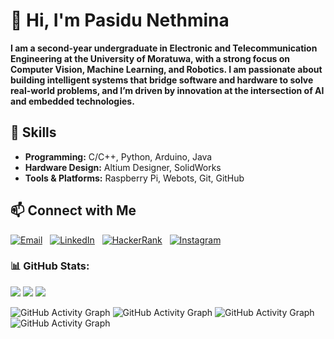 # 👋 Hi, I'm Pasidu Nethmina

**I am a second-year undergraduate in Electronic and Telecommunication Engineering at the University of Moratuwa, with a strong focus on Computer Vision, Machine Learning, and Robotics. I am passionate about building intelligent systems that bridge software and hardware to solve real-world problems, and I’m driven by innovation at the intersection of AI and embedded technologies.**

## 🔧 Skills

- **Programming:** C/C++, Python, Arduino, Java
- **Hardware Design:** Altium Designer, SolidWorks
- **Tools & Platforms:** Raspberry Pi, Webots, Git, GitHub  

## 📫 Connect with Me

[![Email](https://img.shields.io/badge/Email-D14836?style=flat&logo=gmail&logoColor=white)](mailto:mapasidun@gmail.com)
&nbsp;
[![LinkedIn](https://img.shields.io/badge/LinkedIn-0A66C2?style=flat&logo=linkedin&logoColor=white)](https://www.linkedin.com/in/pasidu-nethmina-62630a325/)
&nbsp;
[![HackerRank](https://img.shields.io/badge/HackerRank-2EC866?style=flat&logo=hackerrank&logoColor=white)](https://www.hackerrank.com/profile/nethminapasidu8)
&nbsp;
[![Instagram](https://img.shields.io/badge/Instagram-E4405F?style=flat&logo=instagram&logoColor=white)](https://instagram.com/pasidunethmina)
&nbsp;

### 📊 GitHub Stats:
![](https://github-readme-stats.vercel.app/api?username=pasidunethmina&theme=radical&hide_border=false&include_all_commits=true&count_private=true)
![](https://github-readme-streak-stats.herokuapp.com/?user=pasidunethmina&theme=radical&hide_border=false)
![](https://github-readme-stats.vercel.app/api/top-langs/?username=pasidunethmina&theme=radical&hide_border=false&layout=compact)

![GitHub Activity Graph](https://github-profile-summary-cards.vercel.app/api/cards/repos-per-language?username=pasidunethmina&theme=radical)
![GitHub Activity Graph](https://github-profile-summary-cards.vercel.app/api/cards/most-commit-language?username=pasidunethmina&theme=radical)
![GitHub Activity Graph](https://github-profile-summary-cards.vercel.app/api/cards/stats?username=pasidunethmina&theme=radical)
![GitHub Activity Graph](https://github-profile-summary-cards.vercel.app/api/cards/productive-time?username=pasidunethmina&theme=radical&utcOffset=5.5)
